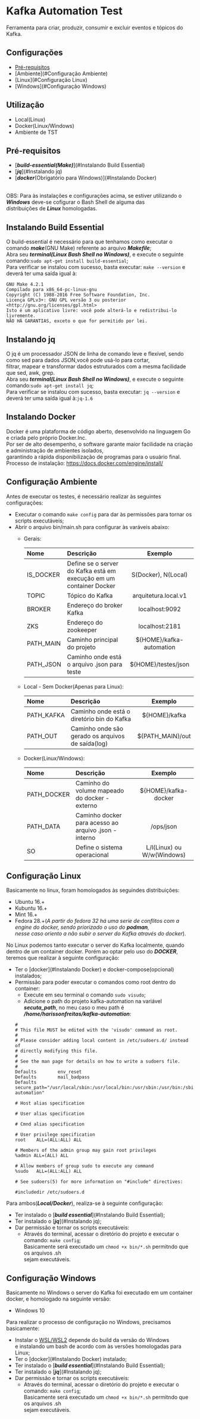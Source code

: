 # Kafka Automation Test

<p>Ferramenta para criar, produzir, consumir e excluir eventos e tópicos do Kafka.
</p>

## Configurações
- [Pré-requisitos](#Pré-requisitos)
- [Ambiente](#Configuração Ambiente) 
- [Linux](#Configuração Linux)
- [Windows](#Configuração Windows)

## Utilização
- Local(Linux)
- Docker(Linux/Windows)
- Ambiente de TST

## Pré-requisitos
 - [**_build-essential(Make)_**](#Instalando Build Essential)
 - [**_jq_**](#Instalando jq)
 - [**_docker_**(Obrigatório para Windows)](#Instalando Docker)

<br/>OBS: Para às instalações e configurações acima, se estiver utilizando o **_Windows_** deve-se cofigurar o Bash Shell de alguma das
<br/>distribuições de **_Linux_** homologadas.   

## Instalando Build Essential
 O build-essential é necessário para que tenhamos como executar o comando **_make_**(GNU Make) referente ao arquivo **_Makefile_**;
 <br/>Abra seu **_terminal(Linux Bash Shell no Windows)_**, e execute o seguinte comando:`sudo apt-get install build-essential`;
 <br/>Para verificar se instalou com sucesso, basta executar: `make --version` e deverá ter uma saída igual à:<br/> 

```
GNU Make 4.2.1
Compilado para x86_64-pc-linux-gnu
Copyright (C) 1988-2016 Free Software Foundation, Inc.
Licença GPLv3+: GNU GPL versão 3 ou posterior <http://gnu.org/licenses/gpl.html>
Isto é um aplicativo livre: você pode alterá-lo e redistribui-lo livremente.
NÃO HÁ GARANTIAS, exceto o que for permitido por lei.
```

## Instalando jq
O jq é um processador JSON de linha de comando leve e flexível, sendo como sed para dados JSON,você pode usá-lo para cortar,
<br/>filtrar, mapear e transformar dados estruturados com a mesma facilidade que sed, awk, grep.
<br/>Abra seu **_terminal(Linux Bash Shell no Windows)_**, e execute o seguinte comando:`sudo apt-get install jq`;
<br/>Para verificar se instalou com sucesso, basta executar: `jq --version` e deverá ter uma saída igual à:`jq-1.6`

## Instalando Docker
Docker é uma plataforma de código aberto, desenvolvido na linguagem Go e criada pelo próprio Docker.Inc. 
<br/>Por ser de alto desempenho, o software garante maior facilidade na criação e administração de ambientes isolados, 
<br/>garantindo a rápida disponibilização de programas para o usuário final.
<br/> Processo de instalação: https://docs.docker.com/engine/install/

## Configuração Ambiente
Antes de executar os testes, é necessário realizar às seguintes configurações:
   - Executar o comando `make config` para dar às permissões para tornar os scripts executáveis;
   - Abrir o arquivo bin/main.sh para configurar às varáveis abaixo:
     -  Gerais: <br/>
        
        | Nome                        | Descrição                                                           | Exemplo                                           |          
        |:-------------               | :-------------                                                      | :-------------:                                   |
        | IS_DOCKER                   | Define se o server do Kafka está em execução em um container Docker | S(Docker), N(Local)                               |
        | TOPIC                       | Tópico do Kafka                                                     | arquitetura.local.v1                              |
        | BROKER                      | Endereço do broker Kafka                                            | localhost:9092                                    |
        | ZKS                         | Endereço do zookeeper                                               | localhost:2181                                    |
        | PATH_MAIN                   | Caminho principal do projeto                                        | ${HOME}/kafka-automation                          |
        | PATH_JSON                   | Caminho onde está o arquivo .json para teste                        | ${HOME}/testes/json                               |
        
     - Local - Sem Docker(Apenas para Linux):<br/>
       
        | Nome                        | Descrição                                                           | Exemplo                                           |          
        |:-------------               | :-------------                                                      | :-------------:                                   |
        | PATH_KAFKA                  | Caminho onde está o diretório bin do Kafka                          | ${HOME}/kafka                                     |
        | PATH_OUT                    | Caminho onde são gerado os arquivos de saída(log)                   | ${PATH_MAIN}/out                                  |
     
     - Docker(Linux/Windows):<br/>  
       
        | Nome                        | Descrição                                                           | Exemplo                                           |          
        |:-------------               | :-------------                                                      | :-------------:                                   |
        | PATH_DOCKER                 | Caminho do volume mapeado do docker - externo                       | ${HOME}/kafka-docker                              |
        | PATH_DATA                   | Caminho docker para acesso ao arquivo .json - interno               | /ops/json                                         |
        | SO                          | Define o sistema operacional                                        |  L/l(Linux) ou W/w(Windows)                       |
    
## Configuração Linux
Basicamente no linux, foram homologados às seguindes distribuições:
- Ubuntu 16.+
- Kubuntu 16.+
- Mint 16.+
- Fedora 28.+(_A partir do fedora 32 há uma serie de conflitos com a engine do docker, sendo priorizado o uso do **podman**, 
  <br/> nesse caso oriento a não subir o server do Kafka através do docker_).<br/>

No Linux podemos tanto executar o server do Kafka localmente, quando dentro de um container docker. Porém ao optar pelo uso do **_DOCKER_**,
<br/>teremos que realizar à seguinte configuração:<br/>
- Ter o [docker](#Instalando Docker) e docker-compose(opcional) instalados;
- Permissão para poder executar o comandos como root dentro do container:
  - Execute em seu terminal o comando `sudo visudo`;
  - Adicione o path do projeto kafka-automation na variável _**secuta_path**_, no meu caso o meu path é<br/> 
    **_/home/harissonfreitas/kafka-automation_**:
  ```
  #
  # This file MUST be edited with the 'visudo' command as root.
  #
  # Please consider adding local content in /etc/sudoers.d/ instead of
  # directly modifying this file.
  #
  # See the man page for details on how to write a sudoers file.
  #
  Defaults        env_reset
  Defaults        mail_badpass
  Defaults        secure_path="/usr/local/sbin:/usr/local/bin:/usr/sbin:/usr/bin:/sbin:/bin:/snap/bin:/home/harissonfreitas/kafka-automation"

  # Host alias specification

  # User alias specification

  # Cmnd alias specification

  # User privilege specification
  root    ALL=(ALL:ALL) ALL

  # Members of the admin group may gain root privileges
  %admin ALL=(ALL) ALL

  # Allow members of group sudo to execute any command
  %sudo   ALL=(ALL:ALL) ALL

  # See sudoers(5) for more information on "#include" directives:

  #includedir /etc/sudoers.d
  ```
Para ambos(**_Local/Docker_**), realiza-se à seguinte configuração:
- Ter instalado o [**_build essential_**](#Instalando Build Essential);
- Ter instalado o [**_jq_**](#Instalando jq);  
- Dar permissão e tornar os scripts executáveis:
   - Através do terminal, acessar o diretório do projeto e executar o comando: `make config`;
    <br/> Basicamente será executado um `chmod +x bin/*.sh` permitndo que os arquivos .sh
    <br/> sejam executáveis.

## Configuração Windows
Basicamente no Windows o server do Kafka foi executado em um container docker, e homologado na seguinte versão:
- Windows 10 <br/>

Para realizar o processo de configuração no Windows, precisamos basicamente:
- Instalar o [WSL/WSL2](#https://docs.microsoft.com/pt-br/windows/wsl/install-win10) depende do build da versão do Windows
  <br/> e instalando um bash de acordo com às versões homologadas para Linux;
- Ter o [docker](#Instalando Docker) instalado;
- Ter instalado o [**_build essential_**](#Instalando Build Essential);
- Ter instalado o [**_jq_**](#Instalando jq);   
- Dar permissão e tornar os scripts executáveis:
    - Através do terminal, acessar o diretório do projeto e executar o comando: `make config`;
      <br/> Basicamente será executado um `chmod +x bin/*.sh` permitndo que os arquivos .sh
      <br/> sejam executáveis.

  

